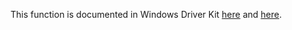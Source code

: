 This function is documented in Windows Driver Kit [here](https://learn.microsoft.com/en-us/windows-hardware/drivers/ddi/wdm/nf-wdm-ntsinglephasereject) and [here](https://learn.microsoft.com/en-us/windows-hardware/drivers/ddi/wdm/nf-wdm-zwsinglephasereject).
